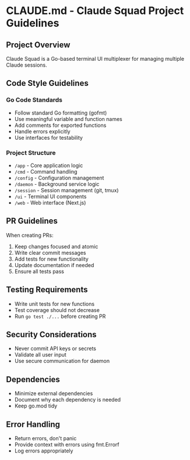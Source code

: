 # CLAUDE.md - Claude Squad Project Guidelines

## Project Overview
Claude Squad is a Go-based terminal UI multiplexer for managing multiple Claude sessions.

## Code Style Guidelines

### Go Code Standards
- Follow standard Go formatting (gofmt)
- Use meaningful variable and function names
- Add comments for exported functions
- Handle errors explicitly
- Use interfaces for testability

### Project Structure
- `/app` - Core application logic
- `/cmd` - Command handling
- `/config` - Configuration management
- `/daemon` - Background service logic
- `/session` - Session management (git, tmux)
- `/ui` - Terminal UI components
- `/web` - Web interface (Next.js)

## PR Guidelines

When creating PRs:
1. Keep changes focused and atomic
2. Write clear commit messages
3. Add tests for new functionality
4. Update documentation if needed
5. Ensure all tests pass

## Testing Requirements
- Write unit tests for new functions
- Test coverage should not decrease
- Run `go test ./...` before creating PR

## Security Considerations
- Never commit API keys or secrets
- Validate all user input
- Use secure communication for daemon

## Dependencies
- Minimize external dependencies
- Document why each dependency is needed
- Keep go.mod tidy

## Error Handling
- Return errors, don't panic
- Provide context with errors using fmt.Errorf
- Log errors appropriately